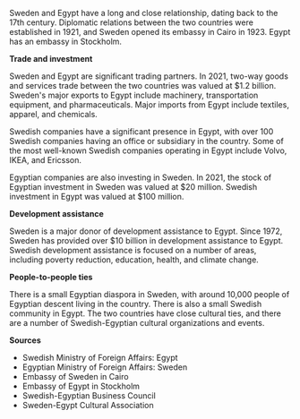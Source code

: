   

Sweden and Egypt have a long and close relationship, dating back to the 17th century. Diplomatic relations between the two countries were established in 1921, and Sweden opened its embassy in Cairo in 1923. Egypt has an embassy in Stockholm.

**Trade and investment**

Sweden and Egypt are significant trading partners. In 2021, two-way goods and services trade between the two countries was valued at $1.2 billion. Sweden's major exports to Egypt include machinery, transportation equipment, and pharmaceuticals. Major imports from Egypt include textiles, apparel, and chemicals.

Swedish companies have a significant presence in Egypt, with over 100 Swedish companies having an office or subsidiary in the country. Some of the most well-known Swedish companies operating in Egypt include Volvo, IKEA, and Ericsson.

Egyptian companies are also investing in Sweden. In 2021, the stock of Egyptian investment in Sweden was valued at $20 million. Swedish investment in Egypt was valued at $100 million.

**Development assistance**

Sweden is a major donor of development assistance to Egypt. Since 1972, Sweden has provided over $10 billion in development assistance to Egypt. Swedish development assistance is focused on a number of areas, including poverty reduction, education, health, and climate change.

**People-to-people ties**

There is a small Egyptian diaspora in Sweden, with around 10,000 people of Egyptian descent living in the country. There is also a small Swedish community in Egypt. The two countries have close cultural ties, and there are a number of Swedish-Egyptian cultural organizations and events.

**Sources**

- Swedish Ministry of Foreign Affairs: Egypt
- Egyptian Ministry of Foreign Affairs: Sweden
- Embassy of Sweden in Cairo
- Embassy of Egypt in Stockholm
- Swedish-Egyptian Business Council
- Sweden-Egypt Cultural Association